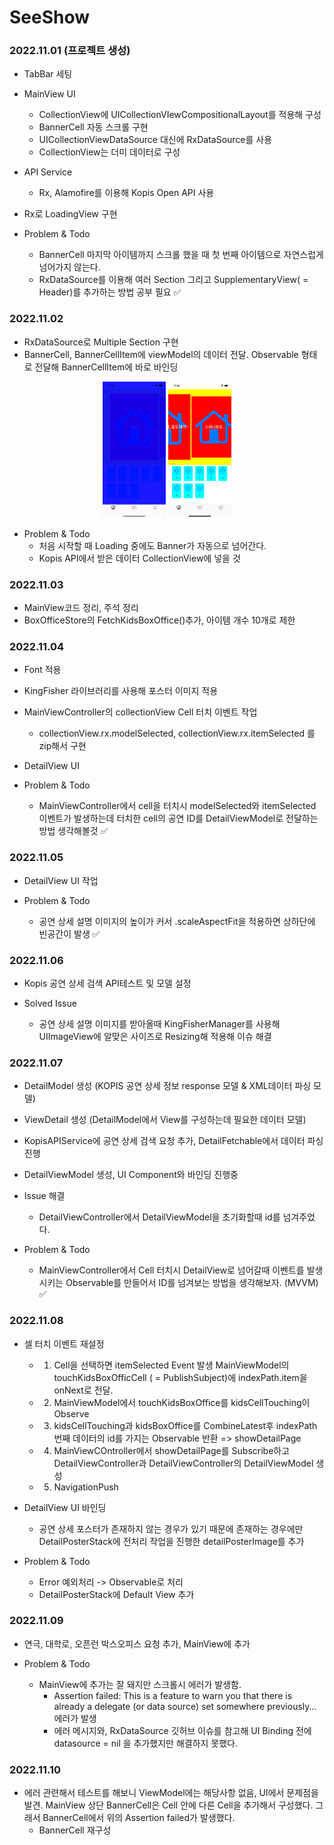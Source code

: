 # SeeShow

### 2022.11.01 (프로젝트 생성)
- TabBar 세팅
- MainView UI
  - CollectionView에 UICollectionVIewCompositionalLayout를 적용해 구성
  - BannerCell 자동 스크롤 구현
  - UICollectionViewDataSource 대신에 RxDataSource를 사용
  - CollectionView는 더미 데이터로 구성
- API Service
  - Rx, Alamofire를 이용해 Kopis Open API 사용
- Rx로 LoadingView 구현
  
- Problem & Todo
  - BannerCell 마지막 아이템까지 스크롤 했을 때 첫 번째 아이템으로 자연스럽게 넘어가지 않는다.
  - RxDataSource를 이용해 여러 Section 그리고 SupplementaryView( = Header)를 추가하는 방법 공부 필요 ✅   
### 2022.11.02
- RxDataSource로 Multiple Section 구현
- BannerCell, BannerCellItem에 viewModel의 데이터 전달. Observable 형태로 전달해 BannerCellItem에 바로 바인딩
<p align="center">
    <img src= "https://github.com/Ekko0701/SeeShow/blob/main/gif/2022-11-02/Simulator%20Screen%20Recording%20-%20iPhone%2014%20-%202022-11-02%20at%2023.03.51.gif" width="20%">
    <img src= "https://github.com/Ekko0701/SeeShow/blob/main/gif/2022-11-02/Simulator%20Screen%20Recording%20-%20iPhone%2014%20-%202022-11-02%20at%2023.04.16.gif" width="20%">
</p>

- Problem & Todo
  - 처음 시작할 때 Loading 중에도 Banner가 자동으로 넘어간다.
  - Kopis API에서 받은 데이터 CollectionView에 넣을 것 
 

### 2022.11.03
- MainView코드 정리, 주석 정리
- BoxOfficeStore의 FetchKidsBoxOffice()추가, 아이템 개수 10개로 제한

### 2022.11.04
- Font 적용
- KingFisher 라이브러리를 사용해 포스터 이미지 적용
- MainViewController의 collectionView Cell 터치 이벤트 작업 
    - collectionView.rx.modelSelected, collectionView.rx.itemSelected 를 zip해서 구현 
- DetailView UI

- Problem & Todo
  - MainViewController에서 cell을 터치시 modelSelected와 itemSelected 이벤트가 발생하는데 터치한 cell의 공연 ID를 DetailViewModel로 전달하는 방법 생각해볼것 ✅
  

### 2022.11.05
- DetailView UI 작업

- Problem & Todo
    - 공연 상세 설명 이미지의 높이가 커서 .scaleAspectFit을 적용하면 상하단에 빈공간이 발생 ✅
    
### 2022.11.06
- Kopis 공연 상세 검색 API테스트 및 모델 설정

- Solved Issue
    - 공연 상세 설명 이미지를 받아올때 KingFisherManager를 사용해 UIImageView에 알맞은 사이즈로 Resizing해 적용해 이슈 해결
    
### 2022.11.07
- DetailModel 생성 (KOPIS 공연 상세 정보 response 모델 & XML데이터 파싱 모델) 
- ViewDetail 생성 (DetailModel에서 View를 구성하는데 필요한 데이터 모델)
- KopisAPIService에 공연 상세 검색 요청 추가, DetailFetchable에서 데이터 파싱 진행
- DetailViewModel 생성, UI Component와 바인딩 진행중

- Issue 해결
    - DetailViewController에서 DetailViewModel을 초기화할때 id를 넘겨주었다.

- Problem & Todo 
    - MainViewController에서 Cell 터치시 DetailView로 넘어갈때 이벤트를 발생시키는 Observable를 만들어서 ID를 넘겨보는 방법을 생각해보자. (MVVM) ✅

### 2022.11.08
-  셀 터치 이벤트 재설정
    - 1. Cell을 선택하면 itemSelected Event 발생 MainViewModel의 touchKidsBoxOfficCell ( = PublishSubject)에 indexPath.item을 onNext로 전달.
    - 2. MainViewModel에서 touchKidsBoxOffice를 kidsCellTouching이 Observe
    - 3. kidsCellTouching과 kidsBoxOffice를 CombineLatest후 indexPath번째 데이터의 id를 가지는 Observable 반환 => showDetailPage
    - 4. MainViewCOntroller에서 showDetailPage를 Subscribe하고 DetailViewController과 DetailViewController의 DetailViewModel 생성
    - 5. NavigationPush
    
- DetailView UI 바인딩
    - 공연 상세 포스터가 존재하지 않는 경우가 있기 때문에 존재하는 경우에만 DetailPosterStack에 전처리 작업을 진행한 detailPosterImage를 추가
    
- Problem & Todo
    - Error 예외처리 -> Observable로 처리
    - DetailPosterStack에 Default View 추가

### 2022.11.09
- 연극, 대학로, 오픈런 박스오피스 요청 추가, MainView에 추가

- Problem & Todo
    - MainView에 추가는 잘 돼지만 스크롤시 에러가 발생함.
        - Assertion failed: This is a feature to warn you that there is already a delegate (or data source) set somewhere previously... 에러가 발생
        - 에러 메시지와, RxDataSource 깃허브 이슈를 참고해 UI Binding 전에 datasource = nil 을 추가했지만 해결하지 못했다.

### 2022.11.10
- 에러 관련해서 테스트를 해보니 ViewModel에는 해당사항 없음, UI에서 문제점을 발견. MainView 상단 BannerCell은 Cell 안에 다른 Cell을 추가해서 구성했다. 그래서 BannerCell에서 위의 Assertion failed가 발생했다.
    - BannerCell 재구성
